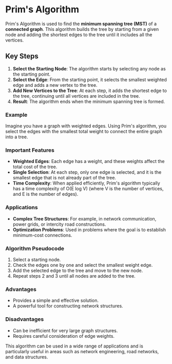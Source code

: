 # Prim's Algorithm

Prim's Algorithm is used to find the **minimum spanning tree (MST)** of a **connected graph**. This algorithm builds the tree by starting from a given node and adding the shortest edges to the tree until it includes all the vertices.

## Key Steps

1. **Select the Starting Node**: The algorithm starts by selecting any node as the starting point.
2. **Select the Edge**: From the starting point, it selects the smallest weighted edge and adds a new vertex to the tree.
3. **Add New Vertices to the Tree**: At each step, it adds the shortest edge to the tree, continuing until all vertices are included in the tree.
4. **Result**: The algorithm ends when the minimum spanning tree is formed.

### Example

Imagine you have a graph with weighted edges. Using Prim's algorithm, you select the edges with the smallest total weight to connect the entire graph into a tree.

### Important Features

- **Weighted Edges**: Each edge has a weight, and these weights affect the total cost of the tree.
- **Single Selection**: At each step, only one edge is selected, and it is the smallest edge that is not already part of the tree.
- **Time Complexity**: When applied efficiently, Prim's algorithm typically has a time complexity of O(E log V) (where V is the number of vertices, and E is the number of edges).

### Applications

- **Complex Tree Structures**: For example, in network communication, power grids, or intercity road constructions.
- **Optimization Problems**: Used in problems where the goal is to establish minimum-cost connections.

### Algorithm Pseudocode

1. Select a starting node.
2. Check the edges one by one and select the smallest weight edge.
3. Add the selected edge to the tree and move to the new node.
4. Repeat steps 2 and 3 until all nodes are added to the tree.

### Advantages

- Provides a simple and effective solution.
- A powerful tool for constructing network structures.

### Disadvantages

- Can be inefficient for very large graph structures.
- Requires careful consideration of edge weights.

This algorithm can be used in a wide range of applications and is particularly useful in areas such as network engineering, road networks, and data structures.
